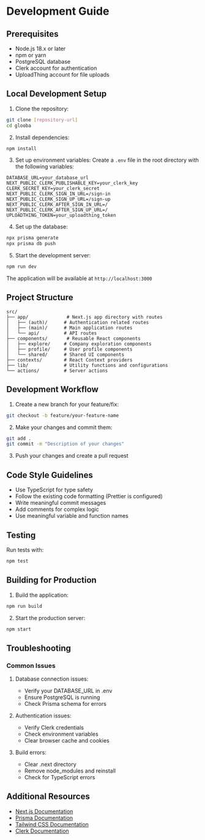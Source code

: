 # Development Guide

## Prerequisites

- Node.js 18.x or later
- npm or yarn
- PostgreSQL database
- Clerk account for authentication
- UploadThing account for file uploads

## Local Development Setup

1. Clone the repository:
```bash
git clone [repository-url]
cd glooba
```

2. Install dependencies:
```bash
npm install
```

3. Set up environment variables:
Create a `.env` file in the root directory with the following variables:
```env
DATABASE_URL=your_database_url
NEXT_PUBLIC_CLERK_PUBLISHABLE_KEY=your_clerk_key
CLERK_SECRET_KEY=your_clerk_secret
NEXT_PUBLIC_CLERK_SIGN_IN_URL=/sign-in
NEXT_PUBLIC_CLERK_SIGN_UP_URL=/sign-up
NEXT_PUBLIC_CLERK_AFTER_SIGN_IN_URL=/
NEXT_PUBLIC_CLERK_AFTER_SIGN_UP_URL=/
UPLOADTHING_TOKEN=your_uploadthing_token
```

4. Set up the database:
```bash
npx prisma generate
npx prisma db push
```

5. Start the development server:
```bash
npm run dev
```

The application will be available at `http://localhost:3000`

## Project Structure

```
src/
├── app/              # Next.js app directory with routes
│   ├── (auth)/      # Authentication related routes
│   ├── (main)/      # Main application routes
│   └── api/         # API routes
├── components/       # Reusable React components
│   ├── explore/     # Company exploration components
│   ├── profile/     # User profile components
│   └── shared/      # Shared UI components
├── contexts/        # React Context providers
├── lib/             # Utility functions and configurations
└── actions/         # Server actions
```

## Development Workflow

1. Create a new branch for your feature/fix:
```bash
git checkout -b feature/your-feature-name
```

2. Make your changes and commit them:
```bash
git add .
git commit -m "Description of your changes"
```

3. Push your changes and create a pull request

## Code Style Guidelines

- Use TypeScript for type safety
- Follow the existing code formatting (Prettier is configured)
- Write meaningful commit messages
- Add comments for complex logic
- Use meaningful variable and function names

## Testing

Run tests with:
```bash
npm test
```

## Building for Production

1. Build the application:
```bash
npm run build
```

2. Start the production server:
```bash
npm start
```

## Troubleshooting

### Common Issues

1. Database connection issues:
   - Verify your DATABASE_URL in .env
   - Ensure PostgreSQL is running
   - Check Prisma schema for errors

2. Authentication issues:
   - Verify Clerk credentials
   - Check environment variables
   - Clear browser cache and cookies

3. Build errors:
   - Clear .next directory
   - Remove node_modules and reinstall
   - Check for TypeScript errors

## Additional Resources

- [Next.js Documentation](https://nextjs.org/docs)
- [Prisma Documentation](https://www.prisma.io/docs)
- [Tailwind CSS Documentation](https://tailwindcss.com/docs)
- [Clerk Documentation](https://clerk.com/docs) 